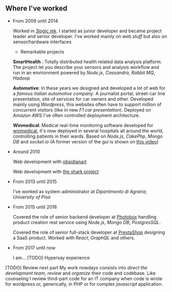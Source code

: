 ## Where I've worked

- From 2009 until 2014

    Worked in [3logic mk](http://www.3logic.it). I started as junior developer and became project leader and senior developer. I've worked mainly on  *web stuff* but also on sensor/hardware interfaces

    -  Remarkable projects

    **SmartHealth** : Totally distributed health related data analysis platform. The project let you describe your sensors and analysis workflow and run in an environment powered by *Node.js*, *Cassandra*, *Rabbit MQ*, *Hadoop*

    **Automotive**: In these years we designed and developed a lot of web for a *famous italian automotive company*.
    A journalist portal, street-car line presentation, site of services for car owners and other. Developed mainly using *Wordpress*, this websites often have to support million of concurrent visitors (like in new *F1 car presentation*). Deployed on *Amazon AWS* I've often controlled deployment architecture.

    **Winmedical**: Medical real-time monitoring software developed for [winmedical](http://www.winmedical.com/), it's now deployed in several hospitals all around the world, controlling patients in their wards. Based on *Node.js*, *CakePhp*, *Mongo DB* and *socket.io* (A former version of the gui is shown on [this video](https://youtu.be/Mf0xYl5WjRY))

    <!-- **Communication**: I managed projects for a big telecommunication company.[MISSING] -->

- Around 2010

    Web development with [obsidianart](http://www.obsidianart.com/wp/)
    
    Web development with [the shark project](http://thesharkproject.com/)


- From 2013 until 2015
    
    I've worked as system administrator at *Dipartimento di Agraria, University of Pisa*

- From 2015 until 2018

    Covered the role of senior backend developer at [Photobox](http://www.photobox.com) handling product creation rest service using *Node.js*, *Mongo DB*, *PostgresSQL*. 

    Covered the role of senior full-stack developer at [PrestaShop](https://www.prestashop.com) designing a SaaS product. Worked with *React*, *GraphQL* and others.

- From 2017 until now

    I am... [TODO] Hypersay experience

[TODO] Review next part
My work nowdays consists into *direct the development team*, *review* and *organize* their code and codebase. Like counseling I review third-part code for an IT company when code is wrote for wordpress or, generically, in PHP or for complex *javascript* application.

